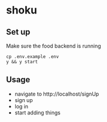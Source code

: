# shoku

## Set up

Make sure the food backend is running

```
cp .env.example .env
y && y start
```

## Usage

- navigate to http://localhost/signUp
- sign up
- log in
- start adding things
